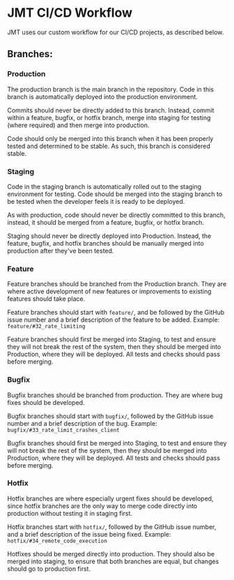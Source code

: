# JMT CI/CD Workflow

JMT uses our custom workflow for our CI/CD projects, as described below.

## Branches:
### Production
The production branch is the main branch in the repository. Code in this branch is 
automatically deployed into the production environment. 

Commits should never  be directly added to this branch. Instead, commit within 
a feature, bugfix, or hotfix branch, merge into staging for testing (where required)
and then merge into production. 

Code should only be merged into this branch when it has been properly tested and
determined to be stable. As such, this branch is considered stable.

### Staging
Code in the staging branch is automatically rolled out to the staging environment for testing.
Code should be merged into the staging branch to be tested when the developer feels it is 
ready to be deployed.

As with production, code should never be directly committed to this branch, instead, it
should be merged from a feature, bugfix, or hotfix branch.

Staging should never be directly deployed into Production. Instead, the feature, bugfix, 
and hotfix branches should be manually merged into production after they've been tested.

### Feature
Feature branches should be branched from the Production branch. They are where
active development of new features or improvements to existing features should take place.

Feature branches should start with `feature/`, and be followed by the GitHub issue
number and a brief description of the feature to be added. Example:
<br />`feature/#32_rate_limiting`

Feature branches should first be merged into Staging, to test and ensure they will not 
break the rest of the system, then they should be merged into Production, where they
will be deployed. All tests and checks should pass before merging.

### Bugfix
Bugfix branches should be branched from production. They are where bug fixes should be developed.

Bugfix branches should start with `bugfix/`, followed by the GitHub issue number and a brief
description of the bug. Example:
<br /> `bugfix/#33_rate_limit_crashes_client`

Bugfix branches should first be merged into Staging, to test and ensure they will not break
the rest of the system, then they should be merged into Production, where they will be deployed.
All tests and checks should pass before merging.

### Hotfix
Hotfix branches are where especially urgent fixes should be developed, since hotfix branches
are the only way to merge code directly into production without testing it in staging first.

Hotfix branches start with `hotfix/`, followed by the GitHub issue number, and
a brief description of the issue being fixed. Example:
<br /> `hotfix/#34_remote_code_execution`

Hotfixes should be merged directly into production. They should also be merged into staging, to
ensure that both branches are equal, but changes should go to production first.